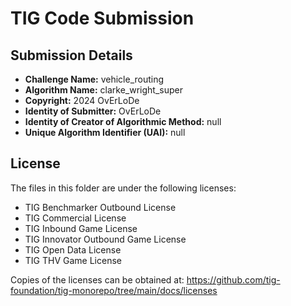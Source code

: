 # TIG Code Submission

## Submission Details

* **Challenge Name:** vehicle_routing
* **Algorithm Name:** clarke_wright_super
* **Copyright:** 2024 OvErLoDe
* **Identity of Submitter:** OvErLoDe
* **Identity of Creator of Algorithmic Method:** null
* **Unique Algorithm Identifier (UAI):** null

## License

The files in this folder are under the following licenses:
* TIG Benchmarker Outbound License
* TIG Commercial License
* TIG Inbound Game License
* TIG Innovator Outbound Game License
* TIG Open Data License
* TIG THV Game License

Copies of the licenses can be obtained at:
https://github.com/tig-foundation/tig-monorepo/tree/main/docs/licenses